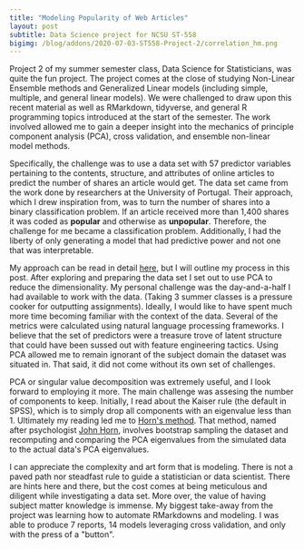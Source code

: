 ```yaml
---
title: "Modeling Popularity of Web Articles"
layout: post
subtitle: Data Science project for NCSU ST-558
bigimg: /blog/addons/2020-07-03-ST558-Project-2/correlation_hm.png
--- 
```


Project 2 of my summer semester class, Data Science for Statisticians, was quite the fun project. The project comes at the close of studying Non-Linear Ensemble methods and Generalized Linear models (including simple, multiple, and general linear models). We were challenged to draw upon this recent material as well as RMarkdown, tidyverse, and general R programming topics introduced at the start of the semester. The work involved allowed me to gain a deeper insight into the mechanics of principle component analysis (PCA), cross validation, and ensemble non-linear model methods. 

Specifically, the challenge was to use a data set with 57 predictor variables pertaining to the contents, structure, and attributes of online articles to predict the number of shares an article would get. The data set came from the work done by researchers at the University of Portugal. Their approach, which I drew inspiration from, was to turn the number of shares into a binary classification problem. If an article received more than 1,400 shares it was coded as **popular** and otherwise as **unpopular**. Therefore, the challenge for me became a classification problem. Additionally, I had the liberty of only generating a model that had predictive power and not one that was interpretable.

My approach can be read in detail [here](https://github.com/9Olive/DS4S/tree/master/Projects/P2), but I will outline my process in this post. After exploring and preparing the data set I set out to use PCA to reduce the dimensionality. My personal challenge was the day-and-a-half I had available to work with the data. (Taking 3 summer classes is a pressure cooker for outputting assignments). Ideally, I would like to have spent much more time becoming familiar with the context of the data. Several of the metrics were calculated using natural language processing frameworks. I believe that the set of predictors were a treasure trove of latent structure that could have been sussed out with feature engineering tactics. Using PCA allowed me to remain ignorant of the subject domain the dataset was situated in. That said, it did not come without its own set of challenges. 

PCA or singular value decomposition was extremely useful, and I look forward to employing it more. The main challenge was assesing the number of components to keep. Initially, I read about the Kaiser rule (the default in SPSS), which is to simply drop all components with an eigenvalue less than 1. Ultimately my reading led me to [Horn's method](https://files.eric.ed.gov/fulltext/EJ1101205.pdf). That method, named after psychologist [John Horn](https://en.wikipedia.org/wiki/John_L._Horn), involves bootstrap sampling the dataset and recomputing and comparing the PCA eigenvalues from the simulated data to the actual data's PCA eigenvalues. 

I can appreciate the complexity and art form that is modeling. There is not a paved path nor steadfast rule to guide a statistician or data scientist. There are hints here and there, but the cost comes at being meticulous and diligent while investigating a data set. More over, the value of having subject matter knowledge is immense. My biggest take-away from the project was learning how to automate RMarkdowns and modeling. I was able to produce 7 reports, 14 models leveraging cross validation, and only with the press of a "button". 
